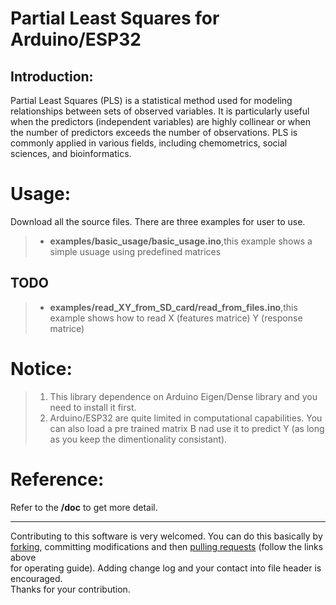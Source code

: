 Partial Least Squares for Arduino/ESP32
=====================================  


Introduction:  
------------------------  
Partial Least Squares (PLS) is a statistical method used for modeling relationships between sets of observed variables. It is particularly useful when the predictors (independent variables) are highly collinear or when the number of predictors exceeds the number of observations. PLS is commonly applied in various fields, including chemometrics, social sciences, and bioinformatics.



Usage:
==========
Download all the source files.
There are three examples for user to use.
>* **examples/basic_usage/basic_usage.ino**,this example shows a simple usuage using predefined matrices
## TODO
>* **examples/read_XY_from_SD_card/read_from_files.ino**,this example shows how to read X (features matrice) Y (response matrice)


Notice:
============
>1. This library dependence on Arduino Eigen/Dense library and you need to install it first.
>2. Arduino/ESP32 are quite limited in computational capabilities. You can also load a pre trained matrix B nad use it to predict 
Y (as long as you keep the dimentionality consistant).


Reference:
===============
Refer to the **/doc** to get more detail.

***

Contributing to this software is very welcomed. You can do this basically by<br>
[forking](https://help.github.com/articles/fork-a-repo), committing modifications and then [pulling requests](https://help.github.com/articles/using-pull-requests) (follow the links above<br>
for operating guide). Adding change log and your contact into file header is encouraged.<br>
Thanks for your contribution.
